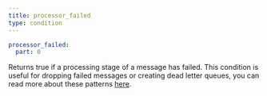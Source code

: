 ```yaml
---
title: processor_failed
type: condition
---
```


```yaml
processor_failed:
  part: 0
```

Returns true if a processing stage of a message has failed. This condition is
useful for dropping failed messages or creating dead letter queues, you can read
more about these patterns [here](/docs/configuration/error_handling).



